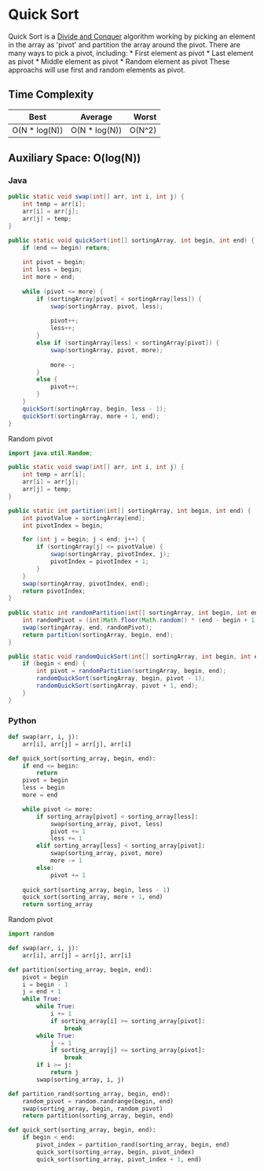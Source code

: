 # Quick Sort

Quick Sort is a [Divide and Conquer](/algorithms/divide_and_conquer.md) algorithm working by picking an element in the array as 'pivot' and partition the array around the pivot. There are many ways to pick a pivot, including:
    * First element as pivot
    * Last element as pivot
    * Middle element as pivot
    * Random element as pivot
These approachs will use first and random elements as pivot. 

## Time Complexity
| Best | Average| Worst |
| -----|:------:| -----:|
| O(N * log(N)) | O(N * log(N)) | O(N^2)|

## Auxiliary Space: O(log(N))

### Java
```java
public static void swap(int[] arr, int i, int j) {
    int temp = arr[i];
    arr[i] = arr[j];
    arr[j] = temp;
}

public static void quickSort(int[] sortingArray, int begin, int end) {
    if (end <= begin) return;
    
    int pivot = begin;
    int less = begin;
    int more = end;
    
    while (pivot <= more) {
        if (sortingArray[pivot] < sortingArray[less]) {
            swap(sortingArray, pivot, less);
            
            pivot++;
            less++;
        }
        else if (sortingArray[less] < sortingArray[pivot]) {
            swap(sortingArray, pivot, more);
            
            more--;
        }
        else {
            pivot++;
        }
    }
    quickSort(sortingArray, begin, less - 1);
    quickSort(sortingArray, more + 1, end);
}
```

Random pivot
```java
import java.util.Random;

public static void swap(int[] arr, int i, int j) {
    int temp = arr[i];
    arr[i] = arr[j];
    arr[j] = temp;
}

public static int partition(int[] sortingArray, int begin, int end) {
    int pivotValue = sortingArray[end];
    int pivotIndex = begin;

    for (int j = begin; j < end; j++) {
        if (sortingArray[j] <= pivotValue) {
            swap(sortingArray, pivotIndex, j);
            pivotIndex = pivotIndex + 1;
        }
    }
    swap(sortingArray, pivotIndex, end);
    return pivotIndex;
}
	
public static int randomPartition(int[] sortingArray, int begin, int end) {
    int randomPivot = (int)Math.floor(Math.random() * (end - begin + 1) + begin);
    swap(sortingArray, end, randomPivot);
    return partition(sortingArray, begin, end);
}

public static void randomQuickSort(int[] sortingArray, int begin, int end) {
    if (begin < end) {
        int pivot = randomPartition(sortingArray, begin, end);
        randomQuickSort(sortingArray, begin, pivot - 1);
        randomQuickSort(sortingArray, pivot + 1, end);
    }
}
```

### Python
```python
def swap(arr, i, j):
    arr[i], arr[j] = arr[j], arr[i]

def quick_sort(sorting_array, begin, end):
    if end <= begin: 
        return
    pivot = begin
    less = begin
    more = end

    while pivot <= more:
        if sorting_array[pivot] < sorting_array[less]:
            swap(sorting_array, pivot, less)
            pivot += 1
            less += 1
        elif sorting_array[less] < sorting_array[pivot]:
            swap(sorting_array, pivot, more)
            more -= 1
        else:
            pivot += 1
    
    quick_sort(sorting_array, begin, less - 1)
    quick_sort(sorting_array, more + 1, end)
    return sorting_array
``` 

Random pivot
```python
import random

def swap(arr, i, j):
    arr[i], arr[j] = arr[j], arr[i]

def partition(sorting_array, begin, end):
    pivot = begin
    i = begin - 1
    j = end + 1
    while True:
        while True:
            i += 1
            if sorting_array[i] >= sorting_array[pivot]:
                break
        while True:
            j -= 1
            if sorting_array[j] <= sorting_array[pivot]:
                break
        if i >= j:
            return j
        swap(sorting_array, i, j)

def partition_rand(sorting_array, begin, end):
    random_pivot = random.randrange(begin, end)
    swap(sorting_array, begin, random_pivot)
    return partition(sorting_array, begin, end)

def quick_sort(sorting_array, begin, end):
    if begin < end:
        pivot_index = partition_rand(sorting_array, begin, end)
        quick_sort(sorting_array, begin, pivot_index)
        quick_sort(sorting_array, pivot_index + 1, end)
```